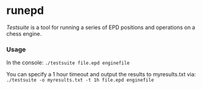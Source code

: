 # runepd

*Testsuite* is a tool for running a series of EPD positions and operations on a chess engine. 

### Usage
In the console:
`./testsuite file.epd enginefile`

You can specify a 1 hour timeout and output the results to myresults.txt via:
`./testsuite -o myresults.txt -t 1h file.epd enginefile`